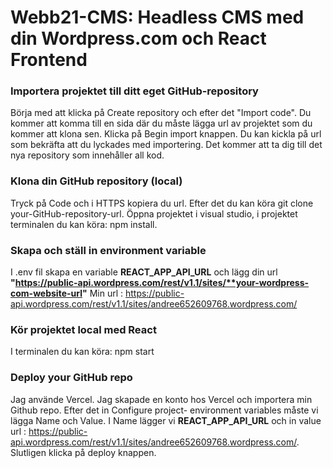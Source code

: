 # Webb21-CMS: Headless CMS med din Wordpress.com och React Frontend


### Importera projektet till ditt eget GitHub-repository

Börja med att klicka på Create repository och efter det "Import code". Du kommer att komma till en sida där
du måste lägga url av projektet som du kommer att klona sen. Klicka på Begin import knappen.
Du kan kickla på url som bekräfta att du lyckades med importering. Det kommer att ta dig till det nya repository som innehåller all kod.

### Klona din GitHub repository (local)
Tryck på Code och i HTTPS kopiera du url. Efter det du kan köra git clone your-GitHub-repository-url.
Öppna projektet i visual studio, i projektet terminalen du kan köra: npm install.

### Skapa och ställ in environment variable
I .env fil skapa en variable **REACT_APP_API_URL** och lägg din url **"https://public-api.wordpress.com/rest/v1.1/sites/**your-wordpress-com-website-url"**
Min url : https://public-api.wordpress.com/rest/v1.1/sites/andree652609768.wordpress.com/


### Kör projektet local med React

I terminalen du kan köra: npm start

### Deploy your GitHub repo

Jag använde Vercel. Jag skapade en konto hos Vercel och importera min Github repo.
Efter det in Configure project- environment variables måste vi lägga Name och Value.
I Name lägger vi **REACT_APP_API_URL** och in value url : https://public-api.wordpress.com/rest/v1.1/sites/andree652609768.wordpress.com/. Slutligen klicka på deploy knappen.
